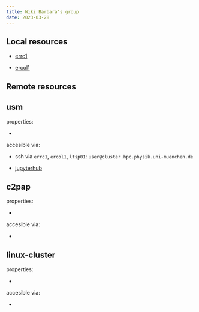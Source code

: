 ```yaml
---
title: Wiki Barbara's group
date: 2023-03-28
---
```


Local resources
---

- [errc1](errc1.md)

- [ercol1](ercol1.md)

Remote resources
------

usm
---

properties:

   - 

accesible via:

   - ssh via ```errc1```, ```ercol1```, ```ltsp01```: 
     ```user@cluster.hpc.physik.uni-muenchen.de```

   - [jupyterhub](https://jupyter.physik.uni-muenchen.de)

c2pap
---

properties:

   - 

accesible via:

   - 

linux-cluster
---

properties:

   - 

accesible via:

   - 
